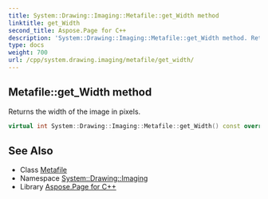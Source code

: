 ```yaml
---
title: System::Drawing::Imaging::Metafile::get_Width method
linktitle: get_Width
second_title: Aspose.Page for C++
description: 'System::Drawing::Imaging::Metafile::get_Width method. Returns the width of the image in pixels in C++.'
type: docs
weight: 700
url: /cpp/system.drawing.imaging/metafile/get_width/
---
```

## Metafile::get_Width method


Returns the width of the image in pixels.

```cpp
virtual int System::Drawing::Imaging::Metafile::get_Width() const override
```

## See Also

* Class [Metafile](../)
* Namespace [System::Drawing::Imaging](../../)
* Library [Aspose.Page for C++](../../../)

